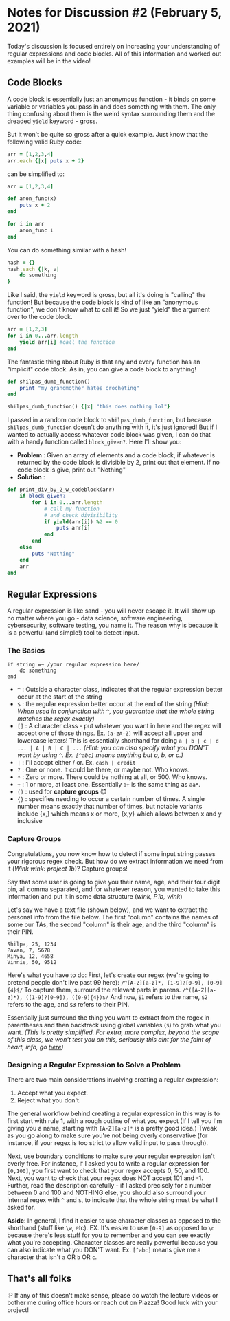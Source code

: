 # Notes for Discussion #2 (February 5, 2021)

Today's discussion is focused entirely on increasing your understanding of regular expressions and code blocks. All of this information and worked out examples will be in the video!

## Code Blocks

A code block is essentially just an anonymous function - it binds on some variable or variables you pass in and does something with them. The only thing confusing about them is the weird syntax surrounding them and the dreaded `yield` keyword - gross.

But it won't be quite so gross after a quick example. Just know that the following valid Ruby code:
```ruby
arr = [1,2,3,4]
arr.each {|x| puts x + 2}
```
can be simplified to:
```ruby
arr = [1,2,3,4]

def anon_func(x)
    puts x + 2
end

for i in arr
    anon_func i
end
```
You can do something similar with a hash!
```ruby
hash = {}
hash.each {|k, v|
    do something
}
```
Like I said, the `yield` keyword is gross, but all it's doing is "calling" the function! But because the code block is kind of like an "anonymous function", we don't know what to call it! So we just "yield" the argument over to the code block.
```ruby
arr = [1,2,3]
for i in 0...arr.length
    yield arr[i] #call the function
end
```

The fantastic thing about Ruby is that any and every function has an "implicit" code block. As in, you can give a code block to anything!

```ruby
def shilpas_dumb_function()
    print "my grandmother hates crocheting"
end

shilpas_dumb_function() {|x| "this does nothing lol"}
```
I passed in a random code block to `shilpas_dumb_function`, but because `shilpas_dumb_function` doesn't do anything with it, it's just ignored! But if I wanted to actually access whatever code block was given, I can do that with a handy function called `block_given?`. Here I'll show you:

- **Problem** : Given an array of elements and a code block, if whatever is returned by the code block is divisible by 2, print out that element. If no code block is give, print out "Nothing"
- **Solution** :
```ruby
def print_div_by_2_w_codeblock(arr)
    if block_given?
        for i in 0...arr.length
            # call my function
            # and check divisibility
            if yield(arr[i]) %2 == 0
                puts arr[i]
            end   
        end
    else
        puts "Nothing"
    end
    arr
end
```

## Regular Expressions

A regular expression is like sand - you will never escape it. It will show up no matter where you go - data science, software engineering, cybersecurity, software testing, you name it. The reason why is because it is a powerful (and simple!) tool to detect input.

### The Basics

```
if string =~ /your regular expression here/
    do something
end
```

- `^` : Outside a character class, indicates that the regular expression better occur at the start of the string
- `$` : the regular expression better occur at the end of the string *(Hint: When used in conjunction with `^`, you guarantee that the whole string matches the regex exactly)*
- `[]` : A character class - put whatever you want in here and the regex will accept one of those things. Ex. `[a-zA-Z]` will accept all upper and lowercase letters! This is essentially shorthand for doing `a | b | c | d ... | A | B | C | ...` *(Hint: you can also specify what you DON'T want by using `^`. Ex. `[^abc]` means anything but a, b, or c.)*
- `|` : I'll accept either / or. Ex. `cash | credit`
- `?` : One or none. It could be there, or maybe not. Who knows.
- `*` : Zero or more. There could be nothing at all, or 500. Who knows.
- `+` : 1 or more, at least one. Essentially `a+` is the same thing as `aa*`.  
- `()` : used for **capture groups** :smiling_imp: 
- `{}` : specifies needing to occur a certain number of times. A single number means exactly that number of times, but notable variants include {x,} which means x or more, {x,y} which allows between x and y inclusive

### Capture Groups

Congratulations, you now know how to detect if some input string passes your rigorous regex check. But how do we extract information we need from it (*Wink wink: project 1b*)?
Capture groups!

Say that some user is going to give you their name, age, and their four digit pin, all comma separated, and for whatever reason, you wanted to take this information and put it in some data structure (*wink, P1b, wink*)

Let's say we have a text file (shown below), and we want to extract the personal info from the file below. The first "column" contains the names of some our TAs, the second "column" is their age, and the third "column" is their PIN.

```
Shilpa, 25, 1234
Pavan, 7, 5678
Minya, 12, 4658
Vinnie, 50, 9512
```

Here's what you have to do:
First, let's create our regex (we're going to pretend people don't live past 99 here):
`/^[A-Z][a-z]*, [1-9]?[0-9], [0-9]{4}$/`
To capture them, surround the relevant parts in parens.
`/^([A-Z][a-z]*), ([1-9]?[0-9]), ([0-9]{4})$/`
And now, `$1` refers to the name, `$2` refers to the age, and `$3` refers to their PIN.

Essentially just surround the thing you want to extract from the regex in parentheses and then backtrack using global variables (`$`) to grab what you want. *(This is pretty simplified. For extra, more complex, beyond the scope of this class, we won't test you on this, seriously this aint for the faint of heart, info, go [here](https://www.regular-expressions.info/refcapture.html))*

### Designing a Regular Expression to Solve a Problem

There are two main considerations involving creating a regular expression:

1. Accept what you expect.
2. Reject what you don't.

The general workflow behind creating a regular expression in this way is to first start with rule 1, with a rough outline of what you expect (If I tell you I'm giving you a name, starting with `[A-Z][a-z]*` is a pretty good idea.) Tweak as you go along to make sure you're not being overly conservative (for instance, if your regex is too strict to allow valid input to pass through).

Next, use boundary conditions to make sure your regular expression isn't overly free. For instance, if I asked you to write a regular expression for `[0,100]`, you first want to check that your regex accepts 0, 50, and 100. Next, you want to check that your regex does NOT accept 101 and -1. Further, read the description carefully - if I asked precisely for a number between 0 and 100 and NOTHING else, you should also surround your internal regex with `^` and `$`, to indicate that the whole string must be what I asked for.

**Aside**: In general, I find it easier to use character classes as opposed to the shorthand (stuff like `\w`, etc). EX. It's easier to use `[0-9]` as opposed to `\d` because there's less stuff for you to remember and you can see exactly what you're accepting. Character classes are really powerful because you can also indicate what you DON'T want. Ex. `[^abc]` means give me a character that isn't `a` OR `b` OR `c`.


## That's all folks 
:P 
If any of this doesn't make sense, please do watch the lecture videos or bother me during office hours or reach out on Piazza!
Good luck with your project!
